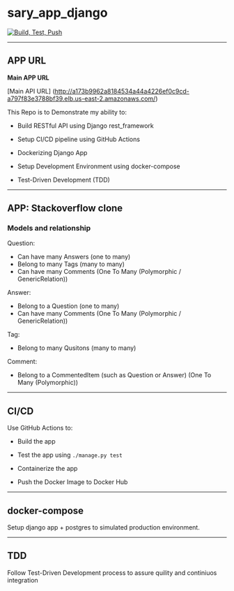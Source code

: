 # sary_app_django

[![Build, Test, Push](https://github.com/iabdulrahman91/sary_app_django/actions/workflows/ci-cd.yml/badge.svg)](https://github.com/iabdulrahman91/sary_app_django/actions/workflows/ci-cd.yml)

---

## APP URL

**Main APP URL**

[Main API URL] (http://a173b9962a8184534a44a4226ef0c9cd-a797f83e3788bf39.elb.us-east-2.amazonaws.com/)

This Repo is to Demonstrate my ability to:

- Build RESTful API using Django rest_framework

- Setup CI/CD pipeline using GitHub Actions

- Dockerizing Django App

- Setup Development Environment using docker-compose

- Test-Driven Development (TDD)

---

## APP: Stackoverflow clone

### Models and relationship

Question:

- Can have many Answers (one to many)
- Belong to many Tags (many to many)
- Can have many Comments (One To Many (Polymorphic / GenericRelation))

Answer:

- Belong to a Question (one to many)
- Can have many Comments (One To Many (Polymorphic / GenericRelation))

Tag:

- Belong to many Qusitons (many to many)

Comment:

- Belong to a CommentedItem (such as Question or Answer)  (One To Many (Polymorphic))

---

## CI/CD

Use GitHub Actions to:

- Build the app

- Test the app using `./manage.py test`

- Containerize the app

- Push the Docker Image to Docker Hub

---

## docker-compose

Setup django app + postgres to simulated production environment.

---

## TDD

Follow Test-Driven Development process to assure quility and continiuos integration
